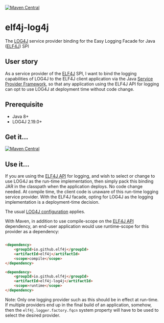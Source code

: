 [![Maven Central](https://img.shields.io/maven-central/v/io.github.elf4j/elf4j-log4j.svg?label=Maven%20Central)](https://search.maven.org/search?q=g:%22io.github.elf4j%22%20AND%20a:%22elf4j-log4j%22)

# elf4j-log4j

The [LOG4J](https://logging.apache.org/log4j/2.x/) service provider binding for the Easy Logging Facade for
Java ([ELF4J](https://github.com/elf4j/elf4j)) SPI

## User story

As a service provider of the [ELF4J](https://github.com/elf4j/elf4j) SPI, I want to bind the logging capabilities of
LOG4J to the ELF4J client application via the
Java [Service Provider Framework](https://docs.oracle.com/javase/8/docs/api/java/util/ServiceLoader.html), so that any
application using the ELF4J API for logging can opt to use LOG4J at deployment time without code change.

## Prerequisite

- Java 8+
- LOG4J 2.19.0+

## Get it...

[![Maven Central](https://img.shields.io/maven-central/v/io.github.elf4j/elf4j-log4j.svg?label=Maven%20Central)](https://search.maven.org/search?q=g:%22io.github.elf4j%22%20AND%20a:%22elf4j-log4j%22)

## Use it...

If you are using the [ELF4J API](https://github.com/elf4j/elf4j/) for logging, and wish to select or change to use LOG4J
as the run-time implementation, then simply pack this binding JAR in the classpath when the application deploys. No code
change needed. At compile time, the client code is unaware of this run-time logging service provider. With the ELF4J
facade, opting for LOG4J as the logging implementation is a deployment-time decision.

The usual [LOG4J configuration](https://logging.apache.org/log4j/2.x/manual/configuration.html) applies.

With Maven, in addition to use compile-scope on the [ELF4J API](https://github.com/elf4j/elf4j) dependency, an end-user
application would use runtime-scope for this provider as a dependency:

```html

<dependency>
    <groupId>io.github.elf4j</groupId>
    <artifactId>elf4j</artifactId>
    <scope>compile</scope>
</dependency>

<dependency>
    <groupId>io.github.elf4j</groupId>
    <artifactId>elf4j-log4j</artifactId>
    <scope>runtime</scope>
</dependency>
```

Note: Only one logging provider such as this should be in effect at run-time. If multiple providers end up in the final
build of an application, somehow, then the `elf4j.logger.factory.fqcn` system property will have to be used to select
the desired provider.
